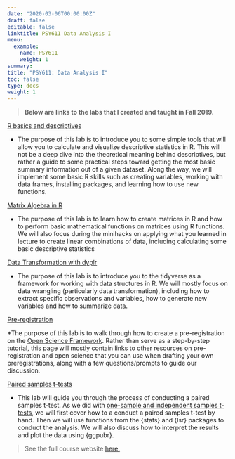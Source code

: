 ```yaml
---
date: "2020-03-06T00:00:00Z"
draft: false
editable: false
linktitle: PSY611 Data Analysis I
menu:
  example:
    name: PSY611
    weight: 1
summary: 
title: "PSY611: Data Analysis I"
toc: false
type: docs
weight: 1
---
```


>**Below are links to the labs that I created and taught in Fall 2019.** 

[R basics and descriptives](https://brendanhcullen.github.io/psy611/labs/lab-2.html)

* The purpose of this lab is to introduce you to some simple tools that will allow you to calculate and visualize descriptive statistics in R. This will not be a deep dive into the theoretical meaning behind descriptives, but rather a guide to some practical steps toward getting the most basic summary information out of a given dataset. Along the way, we will implement some basic R skills such as creating variables, working with data frames, installing packages, and learning how to use new functions.

[Matrix Algebra in R](https://brendanhcullen.github.io/psy611/labs/lab-3.html) 

* The purpose of this lab is to learn how to create matrices in R and how to perform basic mathematical functions on matrices using R functions. We will also focus during the minihacks on applying what you learned in lecture to create linear combinations of data, including calculating some basic descriptive statistics

[Data Transformation with dyplr](https://brendanhcullen.github.io/psy611/labs/lab-5.html)

* The purpose of this lab is to introduce you to the tidyverse as a framework for working with data structures in R. We will mostly focus on data wrangling (particularly data transformation), including how to extract specific observations and variables, how to generate new variables and how to summarize data.

[Pre-registration](https://brendanhcullen.github.io/psy611/labs/lab-7.html) 

*The purpose of this lab is to walk through how to create a pre-registration on the [Open Science Framework](https://osf.io/). Rather than serve as a step-by-step tutorial, this page will mostly contain links to other resources on pre-registration and open science that you can use when drafting your own preregistrations, along with a few questions/prompts to guide our discussion.

[Paired samples t-tests](https://brendanhcullen.github.io/psy611/labs/lab-9.html)

* This lab will guide you through the process of conducting a paired samples t-test. As we did with [one-sample and independent samples t-tests](https://brendanhcullen.github.io/psy611/labs/lab-8.html), we will first cover how to a conduct a paired samples t-test by hand. Then we will use functions from the {stats} and {lsr} packages to conduct the analysis. We will also discuss how to interpret the results and plot the data using {ggpubr}.


>See the full course website [here.](https://brendanhcullen.github.io/psy611/)
